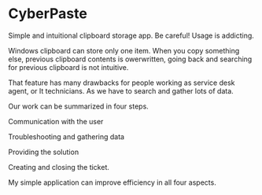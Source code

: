 # CyberPaste

Simple and intuitional clipboard storage app. Be careful! Usage is addicting.

Windows clipboard can store only one item. When you copy something else, previous clipboard contents is owerwritten, going back and searching for previous clipboard is not intuitive. 

That feature has many drawbacks for people working as service desk agent, or It technicians. As we have to search and gather lots of data.

Our work can be summarized in four steps.

Communication with the user

Troubleshooting and gathering data

Providing the solution

Creating and closing the ticket.

My simple application can improve efficiency in all four aspects.
